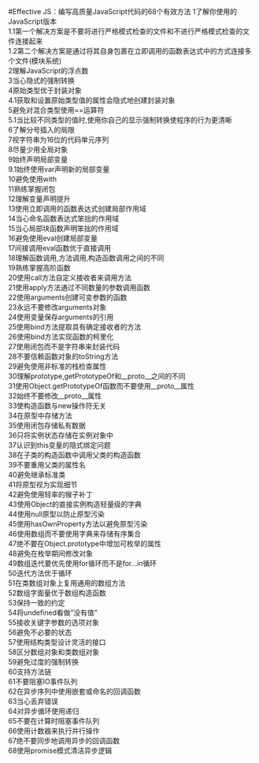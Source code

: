 #Effective JS：编写高质量JavaScript代码的68个有效方法
1了解你使用的JavaScript版本<br>
1.1第一个解决方案是不要将进行严格模式检查的文件和不进行严格模式检查的文件连接起来<br>
1.2第二个解决方案是通过将其自身包裹在立即调用的函数表达式中的方式连接多个文件(模块系统)<br>
2理解JavaScript的浮点数<br>
3当心隐式的强制转换<br>
4原始类型优于封装对象<br>
4.1获取和设置原始类型值的属性会隐式地创建封装对象<br>
5避免对混合类型使用==运算符<br>
5.1当比较不同类型的值时,使用你自己的显示强制转换使程序的行为更清晰<br>
6了解分号插入的局限<br>
7视字符串为16位的代码单元序列<br>
8尽量少用全局对象<br>
9始终声明局部变量<br>
9.1始终使用var声明新的局部变量<br>
10避免使用with<br>
11熟练掌握闭包<br>
12理解变量声明提升<br>
13使用立即调用的函数表达式创建局部作用域<br>
14当心命名函数表达式笨拙的作用域<br>
15当心局部块函数声明笨拙的作用域<br>
16避免使用eval创建局部变量<br>
17间接调用eval函数优于直接调用<br>
18理解函数调用,方法调用,构造函数调用之间的不同<br>
19熟练掌握高阶函数<br>
20使用call方法自定义接收者来调用方法<br>
21使用apply方法通过不同数量的参数调用函数<br>
22使用arguments创建可变参数的函数<br>
23永远不要修改arguments对象<br>
24使用变量保存arguments的引用<br>
25使用bind方法提取具有确定接收者的方法<br>
26使用bind方法实现函数的柯里化<br>
27使用闭包而不是字符串来封装代码<br>
28不要信赖函数对象的toString方法<br>
29避免使用非标准的栈检查属性<br>
30理解prototype,getPrototypeOf和__proto__之间的不同<br>
31使用Object.getPrototypeOf函数而不要使用__proto__属性<br>
32始终不要修改__proto__属性<br>
33使构造函数与new操作符无关<br>
34在原型中存储方法<br>
35使用闭包存储私有数据<br>
36只将实例状态存储在实例对象中<br>
37认识到this变量的隐式绑定问题<br>
38在子类的构造函数中调用父类的构造函数<br>
39不要重用父类的属性名<br>
40避免继承标准类<br>
41将原型视为实现细节<br>
42避免使用轻率的猴子补丁<br>
43使用Object的直接实例构造轻量级的字典<br>
44使用null原型以防止原型污染<br>
45使用hasOwnProperty方法以避免原型污染<br>
46使用数组而不要使用字典来存储有序集合<br>
47绝不要在Object.prototype中增加可枚举的属性<br>
48避免在枚举期间修改对象<br>
49数组迭代要优先使用for循环而不是for...in循环<br>
50迭代方法优于循环<br>
51在类数组对象上复用通用的数组方法<br>
52数组字面量优于数组构造函数<br>
53保持一致的约定<br>
54将undefined看做”没有值“<br>
55接收关键字参数的选项对象<br>
56避免不必要的状态<br>
57使用结构类型设计灵活的接口<br>
58区分数组对象和类数组对象<br>
59避免过度的强制转换<br>
60支持方法链<br>
61不要阻塞IO事件队列<br>
62在异步序列中使用嵌套或命名的回调函数<br>
63当心丢弃错误<br>
64对异步循环使用递归<br>
65不要在计算时阻塞事件队列<br>
66使用计数器来执行并行操作<br>
67绝不要同步地调用异步的回调函数<br>
68使用promise模式清洁异步逻辑<br>
